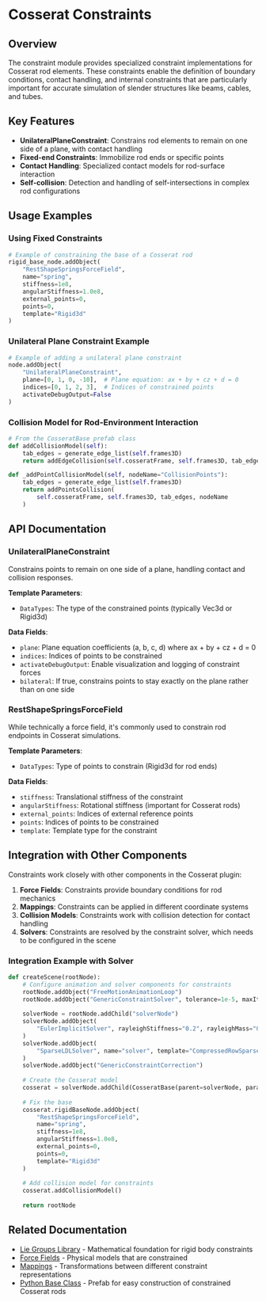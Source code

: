 # Cosserat Constraints

## Overview

The constraint module provides specialized constraint implementations for Cosserat rod elements. These constraints enable the definition of boundary conditions, contact handling, and internal constraints that are particularly important for accurate simulation of slender structures like beams, cables, and tubes.

## Key Features

- **UnilateralPlaneConstraint**: Constrains rod elements to remain on one side of a plane, with contact handling
- **Fixed-end Constraints**: Immobilize rod ends or specific points
- **Contact Handling**: Specialized contact models for rod-surface interaction
- **Self-collision**: Detection and handling of self-intersections in complex rod configurations

## Usage Examples

### Using Fixed Constraints

```python
# Example of constraining the base of a Cosserat rod
rigid_base_node.addObject(
    "RestShapeSpringsForceField",
    name="spring",
    stiffness=1e8,
    angularStiffness=1.0e8,
    external_points=0,
    points=0,
    template="Rigid3d"
)
```

### Unilateral Plane Constraint Example

```python
# Example of adding a unilateral plane constraint
node.addObject(
    "UnilateralPlaneConstraint",
    plane=[0, 1, 0, -10],  # Plane equation: ax + by + cz + d = 0
    indices=[0, 1, 2, 3],  # Indices of constrained points
    activateDebugOutput=False
)
```

### Collision Model for Rod-Environment Interaction

```python
# From the CosseratBase prefab class
def addCollisionModel(self):
    tab_edges = generate_edge_list(self.frames3D)
    return addEdgeCollision(self.cosseratFrame, self.frames3D, tab_edges)

def _addPointCollisionModel(self, nodeName="CollisionPoints"):
    tab_edges = generate_edge_list(self.frames3D)
    return addPointsCollision(
        self.cosseratFrame, self.frames3D, tab_edges, nodeName
    )
```

## API Documentation

### UnilateralPlaneConstraint

Constrains points to remain on one side of a plane, handling contact and collision responses.

**Template Parameters**:
- `DataTypes`: The type of the constrained points (typically Vec3d or Rigid3d)

**Data Fields**:
- `plane`: Plane equation coefficients (a, b, c, d) where ax + by + cz + d = 0
- `indices`: Indices of points to be constrained
- `activateDebugOutput`: Enable visualization and logging of constraint forces
- `bilateral`: If true, constrains points to stay exactly on the plane rather than on one side

### RestShapeSpringsForceField

While technically a force field, it's commonly used to constrain rod endpoints in Cosserat simulations.

**Template Parameters**:
- `DataTypes`: Type of points to constrain (Rigid3d for rod ends)

**Data Fields**:
- `stiffness`: Translational stiffness of the constraint
- `angularStiffness`: Rotational stiffness (important for Cosserat rods)
- `external_points`: Indices of external reference points
- `points`: Indices of points to be constrained
- `template`: Template type for the constraint

## Integration with Other Components

Constraints work closely with other components in the Cosserat plugin:

1. **Force Fields**: Constraints provide boundary conditions for rod mechanics
2. **Mappings**: Constraints can be applied in different coordinate systems
3. **Collision Models**: Constraints work with collision detection for contact handling
4. **Solvers**: Constraints are resolved by the constraint solver, which needs to be configured in the scene

### Integration Example with Solver

```python
def createScene(rootNode):
    # Configure animation and solver components for constraints
    rootNode.addObject("FreeMotionAnimationLoop")
    rootNode.addObject("GenericConstraintSolver", tolerance=1e-5, maxIterations=5e2)
    
    solverNode = rootNode.addChild("solverNode")
    solverNode.addObject(
        "EulerImplicitSolver", rayleighStiffness="0.2", rayleighMass="0.1"
    )
    solverNode.addObject(
        "SparseLDLSolver", name="solver", template="CompressedRowSparseMatrixd"
    )
    solverNode.addObject("GenericConstraintCorrection")
    
    # Create the Cosserat model
    cosserat = solverNode.addChild(CosseratBase(parent=solverNode, params=Params))
    
    # Fix the base
    cosserat.rigidBaseNode.addObject(
        "RestShapeSpringsForceField",
        name="spring",
        stiffness=1e8,
        angularStiffness=1.0e8,
        external_points=0,
        points=0,
        template="Rigid3d"
    )
    
    # Add collision model for constraints
    cosserat.addCollisionModel()
    
    return rootNode
```

## Related Documentation

- [Lie Groups Library](../liegroups/Readme.md) - Mathematical foundation for rigid body constraints
- [Force Fields](../forcefield/README.md) - Physical models that are constrained
- [Mappings](../mapping/README.md) - Transformations between different constraint representations
- [Python Base Class](../../examples/python3/cosserat/cosserat.py) - Prefab for easy construction of constrained Cosserat rods

